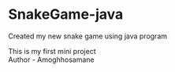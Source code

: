 # SnakeGame-java
Created my new snake game using java program 

This is my first mini project 
<br>
Author - Amoghhosamane